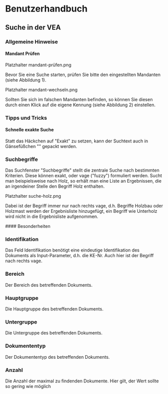 # <a name="Benutzerhandbuch"></a> Benutzerhandbuch

## <a name="SucheinderVEA"></a> Suche in der VEA

### <a name="AllgemeineHinweise"></a> Allgemeine Hinweise

#### <a name="MandantPrüfen"></a> Mandant Prüfen

Platzhalter mandant-prüfen.png

Bevor Sie eine Suche starten, prüfen Sie bitte den eingestellten Mandanten (siehe Abbildung 1). 

Platzhalter mandant-wechseln.png

Sollten Sie sich im falschen Mandanten befinden, so können Sie diesen durch einen Klick auf die eigene Kennung (siehe Abbildung 2) einstellen.

### <a name="TippsundTricks"></a> Tipps und Tricks
#### <a name="SchnelleexakteSuche"></a> Schnelle exakte Suche

Statt das Häckchen auf "Exakt" zu setzen, kann der Suchtext auch in Gänsefüßchen "" gepackt werden. 

### <a name="Suchbegriffe"></a> Suchbegriffe

Das Suchfenster "Suchbegriffe" stellt die zentrale Suche nach bestimmten Kriterien. Diese können exakt, oder vage ("fuzzy") formuliert werden. 
Sucht man beispielsweise nach Holz, so erhält man eine Liste an Ergebnissen, die an irgendeiner Stelle den Begriff Holz enthalten. 

Platzhalter suche-holz.png

Dabei ist der Begriff immer nur nach rechts vage, d.h. Begriffe Holzbau oder Holzmast werden der Ergebnisliste hinzugefügt, ein Begriff wie Unterholz wird nicht in die Ergebnisliste aufgenommen. 

####<a name="Besonderheiten"></a> Besonderheiten

### <a name="Identifikation"></a> Identifikation

Das Feld Identifikation benötigt eine eindeutige Identifikation des Dokuments als Input-Parameter, d.h. die KE-Nr.
Auch hier ist der Begriff nach rechts vage.

### <a name="Bereich"></a> Bereich

Der Bereich des betreffenden Dokuments.

### <a name="Hauptgruppe"></a> Hauptgruppe

Die Hauptgruppe des betreffenden Dokuments.

### <a name="Untergruppe"></a> Untergruppe

Die Untergruppe des betreffenden Dokuments.

### <a name="Dokumententyp"></a> Dokumententyp

Der Dokumententyp des betreffenden Dokuments.

### <a name="Anzahl"></a> Anzahl

Die Anzahl der maximal zu findenden Dokumente. Hier gilt, der Wert sollte so gering wie möglich 
